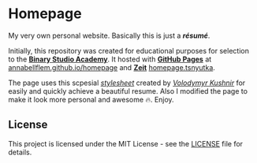 # Homepage
My very own personal website. Basically this is just a **_résumé_**.

Initially, this repository was created for educational purposes for selection to the [**Binary Studio Academy**](https://github.com/BinaryStudioAcademy "Academy's repository"). It hosted with [**GitHub Pages**](https://pages.github.com/) at [annabellflem.github.io/homepage](https://annabellflem.github.io/homepage/) and [**Zeit**](https://zeit.co/) [homepage.tsnyutka](https://homepage.tsnyutka.now.sh/).

The page uses this scpesial [*stylesheet*](https://github.com/volodymyr-kushnir/volodymyrkushnir.com/tree/master/assets/stylesheets) created by [*Volodymyr Kushnir*](https://github.com/volodymyr-kushnir) for easily and quickly achieve a beautiful resume.
Also I modified the page to make it look more personal and awesome :fire:. Enjoy. 

## License
This project is licensed under the MIT License - see the [LICENSE](LICENSE) file for details.

